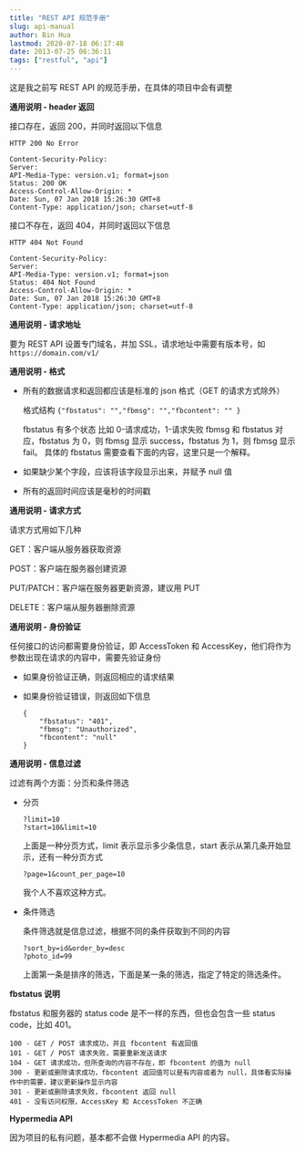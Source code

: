 ```yaml
---
title: "REST API 规范手册"
slug: api-manual
author: Bin Hua
lastmod: 2020-07-18 06:17:48
date: 2013-07-25 06:36:11
tags: ["restful", "api"]
---
```


这是我之前写 REST API 的规范手册，在具体的项目中会有调整

**通用说明 - header 返回**

接口存在，返回 200，并同时返回以下信息

```
HTTP 200 No Error

Content-Security-Policy:
Server:
API-Media-Type: version.v1; format=json
Status: 200 OK
Access-Control-Allow-Origin: *
Date: Sun, 07 Jan 2018 15:26:30 GMT+8
Content-Type: application/json; charset=utf-8
```

接口不存在，返回 404，并同时返回以下信息

```
HTTP 404 Not Found

Content-Security-Policy:
Server:
API-Media-Type: version.v1; format=json
Status: 404 Not Found
Access-Control-Allow-Origin: *
Date: Sun, 07 Jan 2018 15:26:30 GMT+8
Content-Type: application/json; charset=utf-8
```

**通用说明 - 请求地址**

要为 REST API 设置专门域名，并加 SSL，请求地址中需要有版本号，如 `https://domain.com/v1/`

**通用说明 - 格式**

- 所有的数据请求和返回都应该是标准的 json 格式（GET 的请求方式除外）
    
    格式结构 `{"fbstatus": "","fbmsg": "","fbcontent": "" }`

    fbstatus 有多个状态 比如 0-请求成功，1-请求失败 fbmsg 和 fbstatus 对应，fbstatus 为 0，则 fbmsg 显示 success，fbstatus 为 1，则 fbmsg 显示 fail。 具体的 fbstatus 需要查看下面的内容，这里只是一个解释。

- 如果缺少某个字段，应该将该字段显示出来，并赋予 null 值

- 所有的返回时间应该是毫秒的时间戳 

**通用说明 - 请求方式**

请求方式用如下几种

GET：客户端从服务器获取资源

POST：客户端在服务器创建资源

PUT/PATCH：客户端在服务器更新资源，建议用 PUT

DELETE：客户端从服务器删除资源

**通用说明 - 身份验证**

任何接口的访问都需要身份验证，即 AccessToken 和 AccessKey，他们将作为参数出现在请求的内容中，需要先验证身份

- 如果身份验证正确，则返回相应的请求结果

- 如果身份验证错误，则返回如下信息 

    ```
    {
        "fbstatus": "401",
        "fbmsg": "Unauthorized",
        "fbcontent": "null"
    } 
    ```

**通用说明 - 信息过滤**

过滤有两个方面：分页和条件筛选

- 分页

    ```
    ?limit=10
    ?start=10&limit=10
    ```

    上面是一种分页方式，limit 表示显示多少条信息，start 表示从第几条开始显示，还有一种分页方式

    ```
    ?page=1&count_per_page=10
    ```

    我个人不喜欢这种方式。

- 条件筛选

    条件筛选就是信息过滤，根据不同的条件获取到不同的内容

    ```
    ?sort_by=id&order_by=desc
    ?photo_id=99
    ```

    上面第一条是排序的筛选，下面是某一条的筛选，指定了特定的筛选条件。

**fbstatus 说明**

fbstatus 和服务器的 status code 是不一样的东西，但也会包含一些 status code，比如 401。

```
100 - GET / POST 请求成功，并且 fbcontent 有返回值
101 - GET / POST 请求失败，需要重新发送请求
104 - GET 请求成功，但所查询的内容不存在，即 fbcontent 的值为 null
300 - 更新或删除请求成功，fbcontent 返回值可以是有内容或者为 null，具体看实际操作中的需要，建议更新操作显示内容
301 - 更新或删除请求失败，fbcontent 返回 null
401 - 没有访问权限，AccessKey 和 AccessToken 不正确
```

**Hypermedia API**

因为项目的私有问题，基本都不会做 Hypermedia API 的内容。